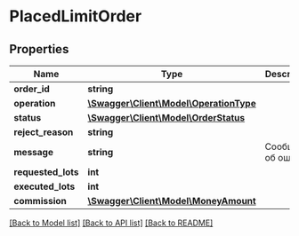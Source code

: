 # PlacedLimitOrder

## Properties
Name | Type | Description | Notes
------------ | ------------- | ------------- | -------------
**order_id** | **string** |  | 
**operation** | [**\Swagger\Client\Model\OperationType**](OperationType.md) |  | 
**status** | [**\Swagger\Client\Model\OrderStatus**](OrderStatus.md) |  | 
**reject_reason** | **string** |  | [optional] 
**message** | **string** | Сообщение об ошибке | [optional] 
**requested_lots** | **int** |  | 
**executed_lots** | **int** |  | 
**commission** | [**\Swagger\Client\Model\MoneyAmount**](MoneyAmount.md) |  | [optional] 

[[Back to Model list]](../../README.md#documentation-for-models) [[Back to API list]](../../README.md#documentation-for-api-endpoints) [[Back to README]](../../README.md)

